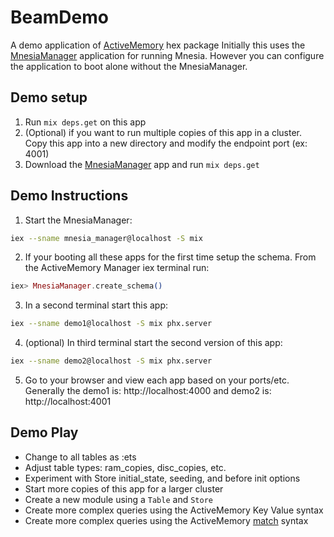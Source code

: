 # BeamDemo

A demo application of [ActiveMemory](https://hex.pm/packages/active_memory) hex package
Initially this uses the [MnesiaManager](https://github.com/SullysMustyRuby/ActiveMemoryManager) application for running Mnesia. 
However you can configure the application to boot alone without the MnesiaManager.

## Demo setup
1. Run `mix deps.get` on this app
2. (Optional) if you want to run multiple copies of this app in a cluster. Copy this app into a new directory and modify the endpoint port (ex: 4001)
2. Download the [MnesiaManager](https://github.com/SullysMustyRuby/ActiveMemoryManager) app and run `mix deps.get`

## Demo Instructions
1. Start the MnesiaManager:
```bash
iex --sname mnesia_manager@localhost -S mix
```
2. If your booting all these apps for the first time setup the schema. From the ActiveMemory Manager iex terminal run:
```elixir
iex> MnesiaManager.create_schema()
```
3. In a second terminal start this app:
```bash
iex --sname demo1@localhost -S mix phx.server
```
4. (optional)  In third terminal start the second version of this app:
```bash
iex --sname demo2@localhost -S mix phx.server
````
5. Go to your browser and view each app based on your ports/etc. 
Generally the demo1 is: http://localhost:4000 
and demo2 is: http://localhost:4001

## Demo Play
- Change to all tables as :ets 
- Adjust table types: ram_copies, disc_copies, etc.
- Experiment with Store initial_state, seeding, and before init options
- Start more copies of this app for a larger cluster
- Create a new module using a `Table` and `Store`
- Create more complex queries using the ActiveMemory Key Value syntax
- Create more complex queries using the ActiveMemory [match](https://hexdocs.pm/active_memory/ActiveMemory.Query.html#module-the-match-query-syntax) syntax